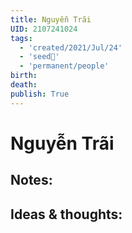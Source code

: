 ```yaml
---
title: Nguyễn Trãi
UID: 2107241024
tags:
  - 'created/2021/Jul/24'
  - 'seed🥜'
  - 'permanent/people'
birth: 
death: 
publish: True
---
```

# Nguyễn Trãi

## Notes:


## Ideas & thoughts:
